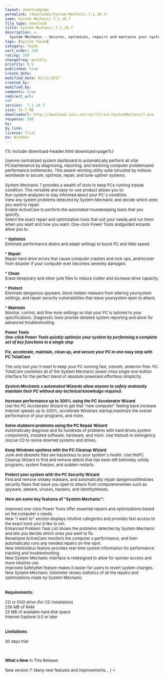 ```yaml
---
layout: downloadpage
permalink: /downloads/System-Mechanic-7,1,10,7/
name: System Mechanic 7.1.10.7
file_type: download
title: System Mechanic 7.1.10.7
description: >-
  System Mechanic - Secures, optimizes, repairs and mantains your system for peak performance
tags: [System Tweak]
category: Tweak
sort_order: 100
rating: 100
changefreq: monthly
priority: 0.5
published: true
create_date: 
modified_date: 03/11/2017
created_by: 
modified_by: 
comments: true
redirect_url: 
### 
version:  7.1.10.7
size: 16.7 MB
downloadurl: http://download.iolo.net/sm/7/trial/SystemMechanic7.exe
response: 200
by: 
by_link: 
license: Trial 
os: Windows
---
```


{% include download-header.html download=page%}

<p style="fix-download-text !important">
<p><font size="2"><p>Useone centralized system dashboard to automatically perform all vital PCmaintenance by diagnosing, reporting, and resolving computer problemsand performance bottlenecks. This award-winning utility suite istrusted by millions worldwide to secure, optimize, repair, and tune-uptheir systems. <br />
<br />
System Mechanic 7 provides a wealth of tools to keep PCs running inpeak condition. This versatile and easy-to-use product allows you to: <br />
Run system analyses to stay informed about your PC’.s condition.<br />
View any system problems detected by System Mechanic and decide which ones you want to repair. <br />
Enable ActiveCare to perform the automated housekeeping tasks that you specify.<br />
Select the exact repair and optimization tools that suit your needs,and run them when you want and how you want. One-click Power Tools andguided wizards allow you to:<br />
<br />
* <strong>Optimize</strong> <br />
Eliminate performance drains and adapt settings to boost PC and Web speed.<br />
<br />
* <strong>Repair </strong><br />
Repair hard drive errors that cause computer crashes and lock-ups, andrecover from disaster if your computer ever becomes severely damaged.<br />
<br />
* <strong>Clean</strong> <br />
Erase temporary and other junk files to reduce clutter and increase drive capacity.<br />
<br />
* <strong>Protect</strong> <br />
Eliminate dangerous spyware, block hidden malware from altering yoursystem settings, and repair security vulnerabilities that leave yoursystem open to attack.<br />
<br />
* <strong>Maintain</strong> <br />
Monitor, control, and fine-tune settings so that your PC is tailored to your specifications. Diagnostic tools provide detailed system reporting and allow for advanced troubleshooting.<br />
<br />
<strong>Power Tools</strong><br />
<em><strong>One-click Power Tools quickly optimize your system by performing a complete set of key functions in a single step</strong></em><br />
<br />
<strong>Fix, accelerate, maintain, clean up, and secure your PC in one easy step with PC TotalCare</strong><br />
<br />
The only tool you’.ll need to keep your PC running fast, smooth, anderror-free. PC TotalCare combines all of the System Mechanic power intoa single one-button interface for the perfect blend of absolute powerand effortless simplicity. <br />
<br />
<em><strong>System Mechanic s automated Wizards allow anyone to safely andeasily maintain their PC without any technical knowledge required. </strong></em><br />
<br />
<strong>Increase performance up to 300% using the PC Accelerator Wizard </strong><br />
Use the PC Accelerator Wizard to get that "new computer" feeling back.Increase Internet speeds up to 300%, accelerate Windows startup,maximize the overall performance of your programs, and more.<br />
<br />
<strong>Solve stubborn problems using the PC Repair Wizard </strong><br />
Automatically diagnose and fix hundreds of problems with hard drives,system components, installed software, hardware, and more. Use thebuilt-in emergency rescue CD to revive downed systems and drives. <br />
<br />
<strong>Keep Windows spotless with the PC Cleanup Wizard </strong><br />
Junk and obsolete files are hazardous to your system’.s health. Use thePC Cleanup Wizard to find and remove debris that has been left behindby untidy programs, system freezes, and sudden restarts. <br />
<br />
<strong>Protect your system with the PC Security Wizard </strong><br />
Find and remove sneaky malware, and automatically repair dangerousWindows security flaws that leave you open to attack from computerenemies such as spyware, adware, viruses, hackers, and identitythieves. <br />
<br />
<span><strong>Here are some key features of "System Mechanic":</strong></span><br />
<br />
Improved one-click Power Tools offer essential repairs and optimizations based on the computer s needs. <br />
New "I want to" section displays intuitive categories and provides fast access to the exact tools you’.d like to run.<br />
Enhanced Problem Task List shows the problems detected by System Mechanic and lets you decide which ones you want to fix.<br />
Revamped ActiveCare monitors the computer s performance, and then automatically runs any needed repairs on-the-spot. <br />
New Intellistatus feature provides real-time system information for performance tracking and troubleshooting. <br />
New System Mechanic interface is redesigned to allow for quicker access and more intuitive use.<br />
Improved SafetyNet feature makes it easier for users to revert system changes. <br />
New System Mechanic Odometer shows statistics of all the repairs and optimizations made by System Mechanic.<br />
<br />
<br />
<span><strong>Requirements:</strong></span><br />
<br />
CD or DVD drive (for CD installation) <br />
256 MB of RAM <br />
25 MB of available hard disk space <br />
Internet Explorer 6.0 or later <br />
<br />
<br />
<span><strong>Limitations:</strong></span><br />
<br />
30 days trial<br />
</p>
<div class="celltext_big"><br />
<br />
<strong>What s New</strong> in This Release:<br />
<br />
New version 7: Many new features and improvements... [ &lt;</div></p></p>

